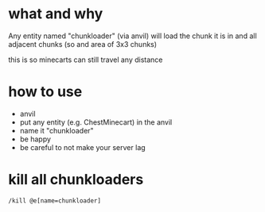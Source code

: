 # what and why
Any entity named "chunkloader" (via anvil) will load the chunk it is in and all adjacent chunks (so and area of 3x3 chunks)

this is so minecarts can still travel any distance


# how to use
- anvil
- put any entity (e.g. ChestMinecart) in the anvil
- name it "chunkloader" 
- be happy
- be careful to not make your server lag


# kill all chunkloaders
`/kill @e[name=chunkloader]`